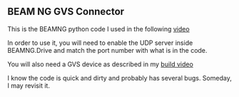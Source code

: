## BEAM NG GVS Connector

This is the BEAMNG python code I used in the following [video](https://www.youtube.com/watch?v=YE05W1Eany4)

In order to use it, you will need to enable the UDP server inside BEAMNG.Drive and match the port number with what is in the code.

You will also need a GVS device as described in my [build video](https://www.youtube.com/watch?v=qj6u--lfeGo)

I know the code is quick and dirty and probably has several bugs.  Someday, I may revisit it.
